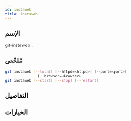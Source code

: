 ```yaml
---
id: instaweb 
title: instaweb 
---
```


## الإسم
git-instaweb : 

## مُلخّص

<!--DOCUSAURUS_CODE_TABS-->
<!--الأمر-->
```bash
git instaweb [--local] [--httpd=<httpd>] [--port=<port>]
               [--browser=<browser>]
git instaweb [--start] [--stop] [--restart]
```
<!--END_DOCUSAURUS_CODE_TABS-->

## التفاصيل

## الخيارات

